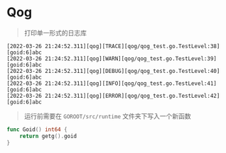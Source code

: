 # Qog

> 打印单一形式的日志库

```log
[2022-03-26 21:24:52.311][qog][TRACE][qog/qog_test.go.TestLevel:38][goid:6]abc
[2022-03-26 21:24:52.311][qog][WARN][qog/qog_test.go.TestLevel:39][goid:6]abc
[2022-03-26 21:24:52.311][qog][DEBUG][qog/qog_test.go.TestLevel:40][goid:6]abc
[2022-03-26 21:24:52.311][qog][INFO][qog/qog_test.go.TestLevel:41][goid:6]abc
[2022-03-26 21:24:52.311][qog][ERROR][qog/qog_test.go.TestLevel:42][goid:6]abc
```

> 运行前需要在 `GOROOT/src/runtime` 文件夹下写入一个新函数

```Go
func Goid() int64 {
	return getg().goid
}
```